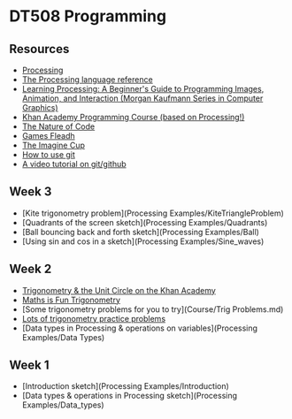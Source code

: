 DT508 Programming
=================

Resources
---------
* [Processing](http://processing.org)
* [The Processing language reference](http://processing.org/reference/)
* [Learning Processing: A Beginner's Guide to Programming Images, Animation, and Interaction (Morgan Kaufmann Series in Computer Graphics)](http://http://www.learningprocessing.com/)
* [Khan Academy Programming Course (based on Processing!)](https://www.khanacademy.org/computing/cs)
* [The Nature of Code](http://natureofcode.com/)
* [Games Fleadh](http://www.gamesfleadh.ie/)
* [The Imagine Cup](https://www.imaginecup.com/)
* [How to use git](http://git-scm.com/documentation)
* [A video tutorial on git/github](https://www.youtube.com/watch?v=p_PGUltnB6w)

Week 3
------
* [Kite trigonometry problem](Processing Examples/KiteTriangleProblem)
* [Quadrants of the screen sketch](Processing Examples/Quadrants)
* [Ball bouncing back and forth sketch](Processing Examples/Ball)
* [Using sin and cos in a sketch](Processing Examples/Sine_waves)

Week 2
------
* [Trigonometry & the Unit Circle on the Khan Academy](https://www.khanacademy.org/math/trigonometry)
* [Maths is Fun Trigonometry](http://www.mathsisfun.com/sine-cosine-tangent.html)
* [Some trigonometry problems for you to try](Course/Trig Problems.md)
* [Lots of trigonometry practice problems](http://dtc.pima.edu/~hacker/primers/trigonometry-primer/trigonometry-primer-problem-set.pdf)
* [Data types in Processing & operations on variables](Processing Examples/Data Types)

Week 1
------
* [Introduction sketch](Processing Examples/Introduction)
* [Data types & operations in Processing sketch](Processing Examples/Data_types)

